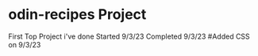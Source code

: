 # odin-recipes Project
First Top Project i've done
Started 9/3/23
Completed 9/3/23
#Added CSS on 9/3/23
